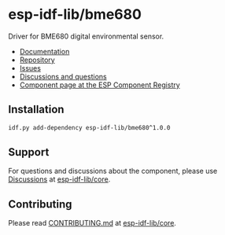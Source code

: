 # esp-idf-lib/bme680

Driver for BME680 digital environmental sensor.

* [Documentation](https://esp-idf-lib.github.io/bme680/)
* [Repository](https://github.com/esp-idf-lib/bme680)
* [Issues](https://github.com/esp-idf-lib/bme680/issues)
* [Discussions and questions](https://github.com/esp-idf-lib/core/discussions)
* [Component page at the ESP Component Registry](https://components.espressif.com/components/esp-idf-lib/bme680)

## Installation

```sh
idf.py add-dependency esp-idf-lib/bme680^1.0.0
```

## Support

For questions and discussions about the component, please use
[Discussions](https://github.com/esp-idf-lib/core/discussions)
at [esp-idf-lib/core](https://github.com/esp-idf-lib/core).

## Contributing

Please read [CONTRIBUTING.md](https://github.com/esp-idf-lib/core/blob/main/CONTRIBUTING.md)
at [esp-idf-lib/core](https://github.com/esp-idf-lib/core).
